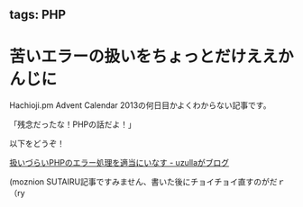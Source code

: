 tags: PHP
---
# 苦いエラーの扱いをちょっとだけええかんじに

Hachioji.pm Advent Calendar 2013の何日目かよくわからない記事です。

「残念だったな！PHPの話だよ！」

以下をどうぞ！

[扱いづらいPHPのエラー処理を適当にいなす - uzullaがブログ](http://uzulla.hateblo.jp/entry/2013/12/20/041619)

(moznion SUTAIRU記事ですみません、書いた後にチョイチョイ直すのがだｒ（ry
